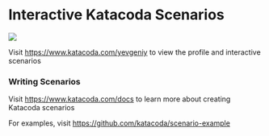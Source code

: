 # Interactive Katacoda Scenarios

[![](http://shields.katacoda.com/katacoda/yevgeniy/count.svg)](https://www.katacoda.com/yevgeniy "Get your profile on Katacoda.com")

Visit https://www.katacoda.com/yevgeniy to view the profile and interactive scenarios

### Writing Scenarios
Visit https://www.katacoda.com/docs to learn more about creating Katacoda scenarios

For examples, visit https://github.com/katacoda/scenario-example
